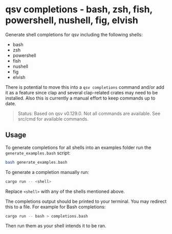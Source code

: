# qsv completions - bash, zsh, fish, powershell, nushell, fig, elvish

Generate shell completions for qsv including the following shells:

-   bash
-   zsh
-   powershell
-   fish
-   nushell
-   fig
-   elvish

There is potential to move this into a `qsv completions` command and/or add it as a feature since clap and several clap-related crates may need to be installed. Also this is currently a manual effort to keep commands up to date.

> Status: Based on qsv v0.129.0. Not all commands are available. See src/cmd for available commands.

## Usage

To generate completions for all shells into an examples folder run the `generate_examples.bash` script:

```bash
bash generate_examples.bash
```

To generate a completion manually run:

```bash
cargo run -- <shell>
```

Replace `<shell>` with any of the shells mentioned above.

The completions output should be printed to your terminal. You may redirect this to a file. For example for Bash completions:

```bash
cargo run -- bash > completions.bash
```

Then run them as your shell intends it to be ran.
